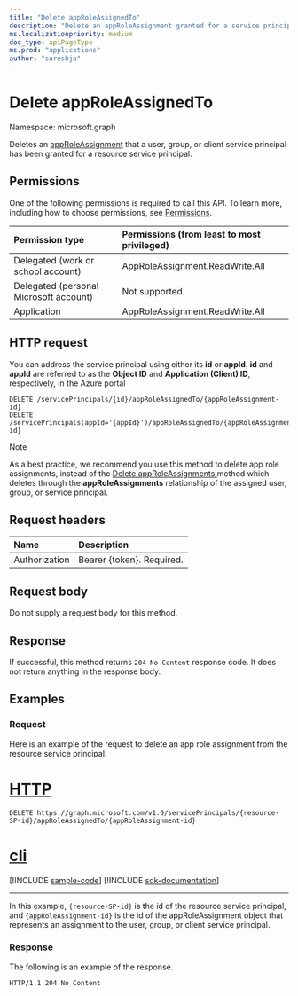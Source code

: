 ```yaml
---
title: "Delete appRoleAssignedTo"
description: "Delete an appRoleAssignment granted for a service principal."
ms.localizationpriority: medium
doc_type: apiPageType
ms.prod: "applications"
author: "sureshja"
---
```


# Delete appRoleAssignedTo

Namespace: microsoft.graph

Deletes an [appRoleAssignment](../resources/approleassignment.md) that a user, group, or client service principal has been granted for a resource service principal.

## Permissions

One of the following permissions is required to call this API. To learn more, including how to choose permissions, see [Permissions](/graph/permissions-reference).

|Permission type      | Permissions (from least to most privileged)              |
|:--------------------|:---------------------------------------------------------|
|Delegated (work or school account) | AppRoleAssignment.ReadWrite.All    |
|Delegated (personal Microsoft account) | Not supported.    |
|Application | AppRoleAssignment.ReadWrite.All |

## HTTP request

You can address the service principal using either its **id** or **appId**. **id** and **appId** are referred to as the **Object ID** and **Application (Client) ID**, respectively, in the Azure portal

<!-- { "blockType": "ignored" } -->

```http
DELETE /servicePrincipals/{id}/appRoleAssignedTo/{appRoleAssignment-id}
DELETE /servicePrincipals(appId='{appId}')/appRoleAssignedTo/{appRoleAssignment-id}
```

> [!NOTE]
> As a best practice, we recommend you use this method to delete app role assignments, instead of the [Delete appRoleAssignments ](serviceprincipal-delete-approleassignments.md) method which deletes through the **appRoleAssignments** relationship of the assigned user, group, or service principal.

## Request headers

| Name       | Description|
|:---------------|:--------|
| Authorization  | Bearer {token}. Required. |

## Request body

Do not supply a request body for this method.

## Response

If successful, this method returns `204 No Content` response code. It does not return anything in the response body.

## Examples

### Request

Here is an example of the request to delete an app role assignment from the resource service principal.



# [HTTP](#tab/http)
<!-- {
  "blockType": "request",
  "name": "serviceprincipal_delete_approleassignedto"
}-->

```http
DELETE https://graph.microsoft.com/v1.0/servicePrincipals/{resource-SP-id}/appRoleAssignedTo/{appRoleAssignment-id}
```

# [cli](#tab/cli)
[!INCLUDE [sample-code](../includes/snippets/cli/serviceprincipal-delete-approleassignedto-cli-snippets.md)]
[!INCLUDE [sdk-documentation](../includes/snippets/snippets-sdk-documentation-link.md)]

---



In this example, `{resource-SP-id}` is the id of the resource service principal, and `{appRoleAssignment-id}` is the id of the appRoleAssignment object that represents an assignment to the user, group, or client service principal.

### Response

The following is an example of the response.

<!-- {
  "blockType": "response",
  "truncated": true
} -->

```http
HTTP/1.1 204 No Content
```

<!-- uuid: 8fcb5dbc-d5aa-4681-8e31-b001d5168d79
2015-10-25 14:57:30 UTC -->
<!--
{
  "type": "#page.annotation",
  "description": "Delete appRoleAssignment",
  "keywords": "",
  "section": "documentation",
  "tocPath": "",
  "suppressions": [
  ]
}
-->

